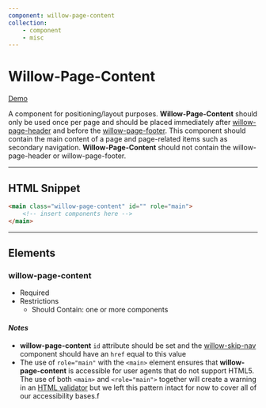 ```yaml
---
component: willow-page-content
collection: 
    - component
    - misc
---
```

# **Willow-Page-Content**

[Demo](http://codepen.io/team/UnumUX/pen/vxgKmM)

A component for positioning/layout purposes.  **Willow-Page-Content** should only be used once per page and should be placed immediately after [willow-page-header](../page-header) and before the [willow-page-footer](../page-footer). This component should contain the main content of a page and page-related items such as secondary navigation. **Willow-Page-Content** should not contain the willow-page-header or willow-page-footer.

---

## HTML Snippet

```html
<main class="willow-page-content" id="" role="main">
    <!-- insert components here -->
</main>
```

---

## Elements

### willow-page-content

- Required
- Restrictions
  - Should Contain: one or more components

#### _Notes_

- **willow-page-content** `id` attribute should be set and the [willow-skip-nav](../skip-nav) component should have an `href` equal to this value
- The use of `role="main"` with the `<main>` element ensures that **willow-page-content** is accessible for user agents that do not support HTML5. The use of both `<main>` and `<role="main">` together will create a warning in an [HTML validator](https://validator.w3.org/) but we left this pattern intact for now to cover all of our accessibility bases.f
